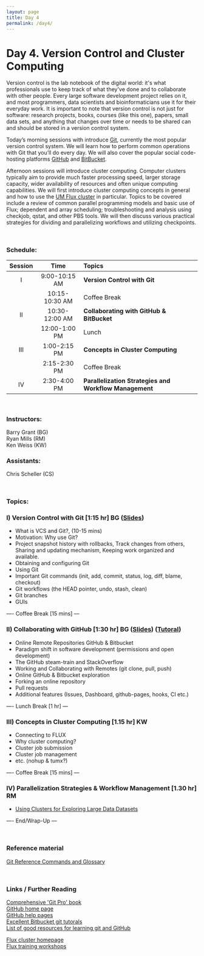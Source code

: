 ```yaml
---
layout: page
title: Day 4
permalink: /day4/
---
```


# Day 4. Version Control and Cluster Computing
Version control is the lab notebook of the digital world: it's what professionals use to keep track of what they've done and to collaborate with other people. Every large software development project relies on it, and most programmers, data scientists and bioinformaticians use it for their everyday work. It is important to note that version control is not just for software: research projects, books, courses (like this one), papers, small data sets, and anything that changes over time or needs to be shared can and should be stored in a version control system.

Today’s morning sessions with introduce [Git](https://git-scm.com/), currently the most popular version control system. We will learn how to perform common operations with Git that you’ll do every day. We will also cover the popular social code-hosting platforms [GitHub](https://github.com/) and [BitBucket](https://bitbucket.org/).

Afternoon sessions will introduce cluster computing. Computer clusters typically aim to provide much faster processing speed, larger storage capacity, wider availability of resources and often unique computing capabilities. We will first introduce cluster computing concepts in general and how to use the [UM Flux cluster](http://arc-ts.umich.edu/flux/) in particular. Topics to be covered include a review of common parallel programming models and basic use of Flux; dependent and array scheduling; troubleshooting and analysis using checkjob, qstat, and other PBS tools. We will then discuss various practical strategies for dividing and parallelizing workflows and utilizing checkpoints.

<br>

### Schedule:

| Session | Time             | Topics                                                   | 
| :-----: |:----------------:| :--------------------------------------------------------| 
| I       | 9:00-10:15 AM    | **Version Control with Git**                             | 
|         | 10:15-10:30 AM   | Coffee Break                                             | 
| II      | 10:30-12:00 AM   | **Collaborating with GitHub & BitBucket**                | 
|         | 12:00-1:00 PM    | Lunch                                                    | 
| III     | 1:00-2:15 PM     | **Concepts in Cluster Computing**                        | 
|         | 2:15-2:30 PM     | Coffee Break                                             | 
| IV      | 2:30-4:00 PM     | **Parallelization Strategies and Workflow Management**   | 


<br>

### Instructors:
Barry Grant (BG)  
Ryan Mills (RM)  
Ken Weiss (KW)

### Assistants:
Chris Scheller (CS)

<br>

### Topics:

### I)   Version Control with Git [1:15 hr]  BG ([Slides](../class-material/slides_day3-1_git.pdf))
- What is VCS and Git?,  (10-15 mins)
- Motivation: Why use Git?
 - Project snapshot history with rollbacks, Track changes from others, Sharing and updating mechanism, Keeping work organized and available.
- Obtaining and configuring Git
- Using Git
 - Important Git commands (init, add, commit, status, log, diff, blame, checkout)
 - Git workflows (the HEAD pointer, undo, stash, clean)
 - Git branches
- GUIs

—- Coffee Break [15 mins] —

### II)   Collaborating with GitHub [1:30 hr]  BG ([Slides](../class-material/slides_day3-2_github.pdf)) ([Tutoral](https://github.com/bioboot/demo2-github))
- Online Remote Repositories GitHub & Bitbucket
 - Paradigm shift in software development (permissions and open development)
 - The GitHub steam-train and StackOverflow 
- Working and Collaborating with Remotes (git clone, pull, push)
- Online GitHub & Bitbucket exploration
- Forking an online repository
- Pull requests
- Additional features (Issues, Dashboard, github-pages, hooks, CI etc.)
 


—- Lunch Break [1 hr] —

### III)   Concepts in Cluster Computing [1.15 hr]  KW  
- Connecting to FLUX
- Why cluster computing? 
- Cluster job submission
- Cluster job management
- etc. (nohup & tumx?)

—- Coffee Break [15 mins] —

### IV)   Parallelization Strategies & Workflow Management [1.30 hr] RM
- [Using Clusters for Exploring Large Data Datasets](../class-material/day4-clusters.html)

—- End/Wrap-Up —

<br>

### Reference material
[Git Reference Commands and Glossary](https://scotch.io/bar-talk/git-cheat-sheet)  
<!--- files dont exist yet...
[Slides-4.1]()
[Slides-4.2]()
-->


<br>

### Links / Further Reading

[Comprehensive 'Git Pro' book](http://git-scm.com/book/en/v2/)  
[GitHub home page](https://github.com/)  
[GitHub help pages](https://help.github.com/)  
[Excellent Bitbucket git tutorals](https://www.atlassian.com/git/)   
[List of good resources for learning git and GitHub](https://help.github.com/articles/good-resources-for-learning-git-and-github/)  

[Flux cluster homepage](http://arc-ts.umich.edu/flux/)  
[Flux training workshops](http://arc-ts.umich.edu/training-workshops/)  

  

